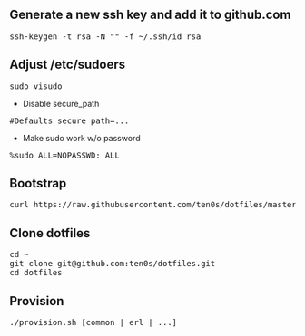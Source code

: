 ## Generate a new ssh key and add it to github.com

<pre>
ssh-keygen -t rsa -N "" -f ~/.ssh/id_rsa
</pre>

## Adjust /etc/sudoers

<pre>
sudo visudo
</pre>

- Disable secure_path

<pre>
#Defaults secure_path=...
</pre>

- Make sudo work w/o password

<pre>
%sudo ALL=NOPASSWD: ALL
</pre>

## Bootstrap

<pre>
curl https://raw.githubusercontent.com/ten0s/dotfiles/master/bootstrap.sh | bash
</pre>

## Clone dotfiles

<pre>
cd ~
git clone git@github.com:ten0s/dotfiles.git
cd dotfiles
</pre>

## Provision

<pre>
./provision.sh [common | erl | ...]
</pre>
